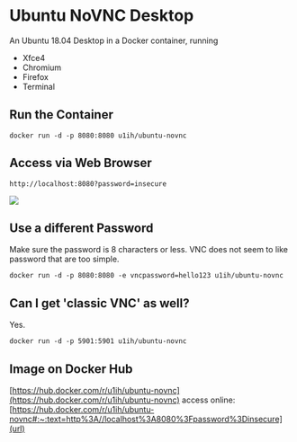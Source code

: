 # Ubuntu NoVNC Desktop

An Ubuntu 18.04 Desktop in a Docker container, running

* Xfce4
* Chromium
* Firefox
* Terminal

## Run the Container

`docker run -d -p 8080:8080 u1ih/ubuntu-novnc`

## Access via Web Browser

`http://localhost:8080?password=insecure`

![](desktop1.png)

## Use a different Password

Make sure the password is 8 characters or less. VNC does not seem to like password that are too simple.

`docker run -d -p 8080:8080 -e vncpassword=hello123 u1ih/ubuntu-novnc`

## Can I get 'classic VNC' as well?

Yes.

`docker run -d -p 5901:5901 u1ih/ubuntu-novnc`

## Image on Docker Hub

[https://hub.docker.com/r/u1ih/ubuntu-novnc](https://hub.docker.com/r/u1ih/ubuntu-novnc)
access online: [https://hub.docker.com/r/u1ih/ubuntu-novnc#:~:text=http%3A//localhost%3A8080%3Fpassword%3Dinsecure](url)

